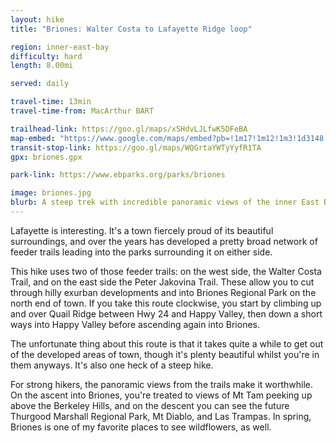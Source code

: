```yaml
---
layout: hike
title: "Briones: Walter Costa to Lafayette Ridge loop"

region: inner-east-bay
difficulty: hard
length: 8.00mi

served: daily

travel-time: 13min
travel-time-from: MacArthur BART

trailhead-link: https://goo.gl/maps/xSHdvLJLfwK5DFeBA
map-embed: "https://www.google.com/maps/embed?pb=!1m17!1m12!1m3!1d3148.780998356957!2d-122.140198!3d37.88880399999999!2m3!1f0!2f0!3f0!3m2!1i1024!2i768!4f13.1!3m2!1m1!2zMzfCsDUzJzE5LjciTiAxMjLCsDA4JzI0LjciVw!5e0!3m2!1sen!2sus!4v1687410302126!5m2!1sen!2sus"
transit-stop-link: https://goo.gl/maps/WQGrtaYWTyYyfR1TA
gpx: briones.gpx

park-link: https://www.ebparks.org/parks/briones

image: briones.jpg
blurb: A steep trek with incredible panoramic views of the inner East Bay, Mt Diablo, and even Mt Tam.
---
```


Lafayette is interesting. It's a town fiercely proud of its beautiful surroundings, and over the years has developed a pretty broad network of feeder trails leading into the parks surrounding it on either side.

This hike uses two of those feeder trails: on the west side, the Walter Costa Trail, and on the east side the Peter Jakovina Trail. These allow you to cut through hilly exurban developments and into Briones Regional Park on the north end of town. If you take this route clockwise, you start by climbing up and over Quail Ridge between Hwy 24 and Happy Valley, then down a short ways into Happy Valley before ascending again into Briones. 

The unfortunate thing about this route is that it takes quite a while to get out of the developed areas of town, though it's plenty beautiful whilst you're in them anyways. It's also one heck of a steep hike.

For strong hikers, the panoramic views from the trails make it worthwhile. On the ascent into Briones, you're treated to views of Mt Tam peeking up above the Berkeley Hills, and on the descent you can see the future Thurgood Marshall Regional Park, Mt Diablo, and Las Trampas. In spring, Briones is one of my favorite places to see wildflowers, as well.
